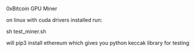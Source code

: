 0xBitcoin GPU Miner

on linux with cuda drivers installed run:

sh test_miner.sh

will pip3 install ethereum which gives you python keccak library for testing
